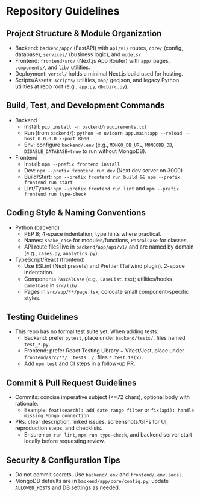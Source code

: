 # Repository Guidelines

## Project Structure & Module Organization
- Backend: `backend/app/` (FastAPI) with `api/v1/` routes, `core/` (config, database), `services/` (business logic), and `models/`.
- Frontend: `frontend/src/` (Next.js App Router) with `app/` pages, `components/`, and `lib/` utilities.
- Deployment: `vercel/` holds a minimal Next.js build used for hosting.
- Scripts/Assets: `scripts/` utilities, `map/` geojson, and legacy Python utilities at repo root (e.g., `app.py`, `dbcbirc.py`).

## Build, Test, and Development Commands
- Backend
  - Install: `pip install -r backend/requirements.txt`
  - Run (from `backend/`): `python -m uvicorn app.main:app --reload --host 0.0.0.0 --port 8000`
  - Env: configure `backend/.env` (e.g., `MONGO_DB_URL`, `MONGODB_DB`, `DISABLE_DATABASE=true` to run without MongoDB).
- Frontend
  - Install: `npm --prefix frontend install`
  - Dev: `npm --prefix frontend run dev` (Next dev server on 3000)
  - Build/Start: `npm --prefix frontend run build && npm --prefix frontend run start`
  - Lint/Types: `npm --prefix frontend run lint` and `npm --prefix frontend run type-check`

## Coding Style & Naming Conventions
- Python (backend)
  - PEP 8; 4-space indentation; type hints where practical.
  - Names: `snake_case` for modules/functions, `PascalCase` for classes.
  - API route files live in `backend/app/api/v1/` and are named by domain (e.g., `cases.py`, `analytics.py`).
- TypeScript/React (frontend)
  - Use ESLint (Next presets) and Prettier (Tailwind plugin). 2-space indentation.
  - Components `PascalCase` (e.g., `CaseList.tsx`); utilities/hooks `camelCase` in `src/lib/`.
  - Pages in `src/app/**/page.tsx`; colocate small component-specific styles.

## Testing Guidelines
- This repo has no formal test suite yet. When adding tests:
  - Backend: prefer `pytest`, place under `backend/tests/`, files named `test_*.py`.
  - Frontend: prefer React Testing Library + Vitest/Jest, place under `frontend/src/**/__tests__/`, files `*.test.ts(x)`.
  - Add `npm test` and CI steps in a follow-up PR.

## Commit & Pull Request Guidelines
- Commits: concise imperative subject (<=72 chars), optional body with rationale.
  - Example: `feat(search): add date range filter` or `fix(api): handle missing Mongo connection`
- PRs: clear description, linked issues, screenshots/GIFs for UI, reproduction steps, and checklists.
  - Ensure `npm run lint`, `npm run type-check`, and backend server start locally before requesting review.

## Security & Configuration Tips
- Do not commit secrets. Use `backend/.env` and `frontend/.env.local`.
- MongoDB defaults are in `backend/app/core/config.py`; update `ALLOWED_HOSTS` and DB settings as needed.

